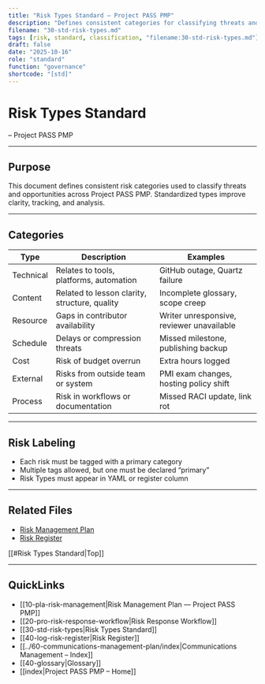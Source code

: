 ```yaml
---
title: "Risk Types Standard — Project PASS PMP"
description: "Defines consistent categories for classifying threats and opportunities across the project to improve clarity, tracking, and analysis."
filename: "30-std-risk-types.md"
tags: [risk, standard, classification, "filename:30-std-risk-types.md"]
draft: false
date: "2025-10-16"
role: "standard"
function: "governance"
shortcode: "[std]"
---
```


# Risk Types Standard
– Project PASS PMP  

---

## Purpose

This document defines consistent risk categories used to classify threats and opportunities across Project PASS PMP. Standardized types improve clarity, tracking, and analysis.

---

## Categories

| Type | Description | Examples |
|------|-------------|----------|
| Technical | Relates to tools, platforms, automation | GitHub outage, Quartz failure |
| Content | Related to lesson clarity, structure, quality | Incomplete glossary, scope creep |
| Resource | Gaps in contributor availability | Writer unresponsive, reviewer unavailable |
| Schedule | Delays or compression threats | Missed milestone, publishing backup |
| Cost | Risk of budget overrun | Extra hours logged |
| External | Risks from outside team or system | PMI exam changes, hosting policy shift |
| Process | Risk in workflows or documentation | Missed RACI update, link rot |

---

## Risk Labeling

- Each risk must be tagged with a primary category  
- Multiple tags allowed, but one must be declared “primary”  
- Risk Types must appear in YAML or register column

---

## Related Files

- [Risk Management Plan](pla-risk-management.md)  
- [Risk Register](log-risk-register.md)

[[#Risk Types Standard|Top]]

---

## QuickLinks
- [[10-pla-risk-management|Risk Management Plan — Project PASS PMP]]
- [[20-pro-risk-response-workflow|Risk Response Workflow]]
- [[30-std-risk-types|Risk Types Standard]]
- [[40-log-risk-register|Risk Register]]
- [[../60-communications-management-plan/index|Communications Management – Index]]
- [[40-glossary|Glossary]]
- [[index|Project PASS PMP – Home]]
